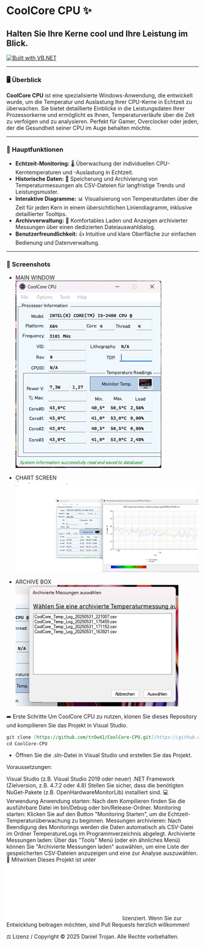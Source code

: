 # CoolCore CPU ✨

## Halten Sie Ihre Kerne cool und Ihre Leistung im Blick.

[![Built with VB.NET](https://img.shields.io/badge/Built%20with-VB.NET-blue.svg)](https://docs.microsoft.com/en-us/dotnet/visual-basic/)

---

### 🖥️ Überblick

**CoolCore CPU** ist eine spezialisierte Windows-Anwendung, die entwickelt wurde, um die Temperatur und Auslastung Ihrer CPU-Kerne in Echtzeit zu überwachen. Sie bietet detaillierte Einblicke in die Leistungsdaten Ihrer Prozessorkerne und ermöglicht es Ihnen, Temperaturverläufe über die Zeit zu verfolgen und zu analysieren. Perfekt für Gamer, Overclocker oder jeden, der die Gesundheit seiner CPU im Auge behalten möchte.

---

### 🚀 Hauptfunktionen

* **Echtzeit-Monitoring:** 🌡️ Überwachung der individuellen CPU-Kerntemperaturen und -Auslastung in Echtzeit.
* **Historische Daten:** 💾 Speicherung und Archivierung von Temperaturmessungen als CSV-Dateien für langfristige Trends und Leistungsmuster.
* **Interaktive Diagramme:** 📊 Visualisierung von Temperaturdaten über die Zeit für jeden Kern in einem übersichtlichen Liniendiagramm, inklusive detaillierter Tooltips.
* **Archivverwaltung:** 📂 Komfortables Laden und Anzeigen archivierter Messungen über einen dedizierten Dateiauswahldialog.
* **Benutzerfreundlichkeit:** 👍 Intuitive und klare Oberfläche zur einfachen Bedienung und Datenverwaltung.

---

### 📸 Screenshots
+ MAIN WINDOW
![main_window](screenshots/main_window.png)

+ CHART SCREEN
![chart_window](screenshots/chart_window.png)

+ ARCHIVE BOX
  ![archive box](screenshots/archive_dialog.png)



➡️ Erste Schritte
Um CoolCore CPU zu nutzen, klonen Sie dieses Repository und kompilieren Sie das Projekt in Visual Studio.
```markdown
git clone [https://github.com/trOw41/CoolCore-CPU.git](https://github.com/trOw41/CoolCore-CPU.git)
cd CoolCore-CPU
```
+ Öffnen Sie die .sln-Datei in Visual Studio und erstellen Sie das Projekt.

Voraussetzungen:

Visual Studio (z.B. Visual Studio 2019 oder neuer)
.NET Framework (Zielversion, z.B. 4.7.2 oder 4.8)
Stellen Sie sicher, dass die benötigten NuGet-Pakete (z.B. OpenHardwareMonitorLib) installiert sind.
💻 Verwendung
Anwendung starten: Nach dem Kompilieren finden Sie die ausführbare Datei im bin/Debug oder bin/Release-Ordner.
Monitoring starten: Klicken Sie auf den Button "Monitoring Starten", um die Echtzeit-Temperaturüberwachung zu beginnen.
Messungen archivieren: Nach Beendigung des Monitorings werden die Daten automatisch als CSV-Datei im Ordner TemperatureLogs im Programmverzeichnis abgelegt.
Archivierte Messungen laden: Über das "Tools" Menü (oder ein ähnliches Menü) können Sie "Archivierte Messungen laden" auswählen, um eine Liste der gespeicherten CSV-Dateien anzuzeigen und eine zur Analyse auszuwählen.
🤝 Mitwirken
Dieses Projekt ist unter ![MIT-Lizenz](LICENSE.txt) lizenziert. Wenn Sie zur Entwicklung beitragen möchten, sind Pull Requests herzlich willkommen!

⚖️ Lizenz / Copyright
© 2025 Daniel Trojan. Alle Rechte vorbehalten.

